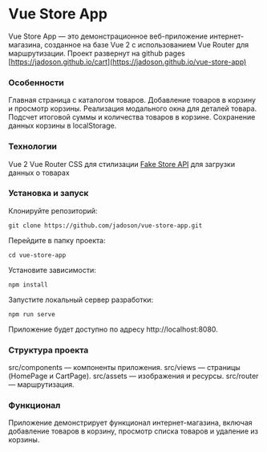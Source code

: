# Vue Store App
 Vue Store App — это демонстрационное веб-приложение интернет-магазина, созданное на базе Vue 2 с использованием Vue Router для маршрутизации.
Проект развернут на github pages [https://jadoson.github.io/cart](https://jadoson.github.io/vue-store-app)
### Особенности
Главная страница с каталогом товаров.
Добавление товаров в корзину и просмотр корзины.
Реализация модального окна для деталей товара.
Подсчет итоговой суммы и количества товаров в корзине.
Сохранение данных корзины в localStorage.
### Технологии
Vue 2
Vue Router
CSS для стилизации
[Fake Store API](https://fakestoreapi.com/) для загрузки данных о товарах
### Установка и запуск
Клонируйте репозиторий:
```
git clone https://github.com/jadoson/vue-store-app.git
```
Перейдите в папку проекта:
```
cd vue-store-app
```
Установите зависимости:
```
npm install
```
Запустите локальный сервер разработки:
```
npm run serve
```
Приложение будет доступно по адресу http://localhost:8080.

### Структура проекта
src/components — компоненты приложения.
src/views — страницы (HomePage и CartPage).
src/assets — изображения и ресурсы.
src/router — маршрутизация.
### Функционал
Приложение демонстрирует функционал интернет-магазина, включая добавление товаров в корзину, просмотр списка товаров и удаление из корзины.
